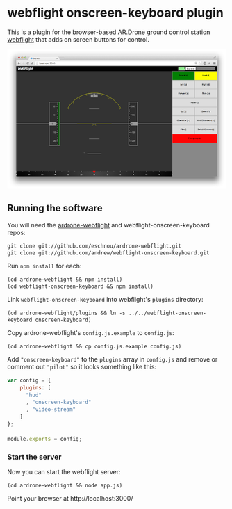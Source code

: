 # webflight onscreen-keyboard plugin

This is a plugin for the browser-based AR.Drone ground control station
[webflight](http://eschnou.github.io/ardrone-webflight/) that adds on screen buttons for control.

![Preview Image](screenshot.png)

## Running the software

You will need the
[ardrone-webflight](https://github.com/eschnou/ardrone-webflight) and
webflight-onscreen-keyboard repos:

```
git clone git://github.com/eschnou/ardrone-webflight.git
git clone git://github.com/andrew/webflight-onscreen-keyboard.git
```

Run `npm install` for each:

```
(cd ardrone-webflight && npm install)
(cd webflight-onscreen-keyboard && npm install)
```

Link `webflight-onscreen-keyboard` into webflight's `plugins` directory:

```
(cd ardrone-webflight/plugins && ln -s ../../webflight-onscreen-keyboard onscreen-keyboard)
```

Copy ardrone-webflight's `config.js.example` to `config.js`:

```
(cd ardrone-webflight && cp config.js.example config.js)
```

Add `"onscreen-keyboard"` to the `plugins` array in `config.js`
and remove or comment out `"pilot"`
so it looks something like this:

```javascript
var config = {
    plugins: [
      "hud"
      , "onscreen-keyboard"
      , "video-stream"
    ]
};

module.exports = config;
```

### Start the server

Now you can start the webflight server:

```
(cd ardrone-webflight && node app.js)
```

Point your browser at http://localhost:3000/
